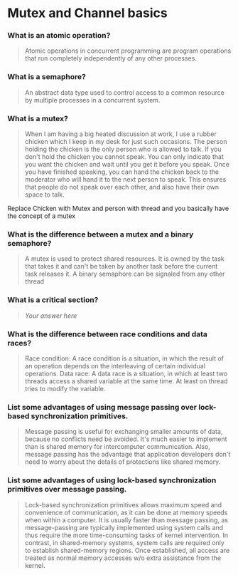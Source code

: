 # Mutex and Channel basics

### What is an atomic operation?
> Atomic operations in concurrent programming are program operations that run completely independently of any other processes. 

### What is a semaphore?
> An abstract data type used to control access to a common resource by multiple processes in a concurrent system. 

### What is a mutex?
> When I am having a big heated discussion at work, I use a rubber chicken which I keep in my desk for just such occasions. The person holding the chicken is the only person who is allowed to talk. If you don't hold the chicken you cannot speak. You can only indicate that you want the chicken and wait until you get it before you speak. Once you have finished speaking, you can hand the chicken back to the moderator who will hand it to the next person to speak. This ensures that people do not speak over each other, and also have their own space to talk.

Replace Chicken with Mutex and person with thread and you basically have the concept of a mutex

### What is the difference between a mutex and a binary semaphore?
> A mutex is used to protect shared resources. It is owned by the task that takes it and can't be taken by another task before the current task releases it. A binary semaphore can be signaled from any other thread

### What is a critical section?
> *Your answer here*

### What is the difference between race conditions and data races?
 > Race condition: A race condition is a situation, in which the result of an operation depends on the interleaving of certain individual operations.
 > Data race: A data race is a situation, in which at least two threads access a shared variable at the same time. At least on thread tries to modify the variable.

### List some advantages of using message passing over lock-based synchronization primitives.
> Message passing is useful for exchanging smaller amounts of data, because no conflicts need be avoided. It's much easier to implement than is shared memory for intercomputer communication. Also, message passing has the advantage that application developers don't need to worry about the details of protections like shared memory.

### List some advantages of using lock-based synchronization primitives over message passing.
> Lock-based synchronization primitives allows maximum speed and convenience of communication, as it can be done at memory speeds when within a computer. It is usually faster than message passing, as message-passing are typically implemented using system calls and thus require the more time-consuming tasks of kernel intervention. In contrast, in shared-memory systems, system calls are required only to establish shared-memory regions. Once established, all access are treated as normal memory accesses w/o extra assistance from the kernel.
